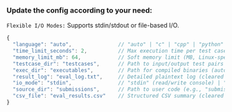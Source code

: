 
### Update the config according to your need:

```Flexible I/O Modes:``` Supports stdin/stdout or file-based I/O.

```js
{
  "language": "auto",               // "auto" | "c" | "cpp" | "python" (auto-detects or forces language)
  "time_limit_seconds": 2,          // Max execution time per test case (seconds)
  "memory_limit_mb": 64,            // Soft memory limit (MB, Linux-specific)
  "testcase_dir": "testcases",      // Path to input/output test pairs (inputN.txt, outputN.txt)
  "exec_dir": "executables",        // Path for compiled binaries (auto-cleaned)
  "result_log": "eval_log.txt",     // Detailed plaintext log (cleared each run)
  "io_mode": "stdin",               // "stdin" (read/write console) | "file" (pass file paths)
  "source_dir": "submissions",      // Path to user code (e.g., "submissions/file" for file I/O)
  "csv_file": "eval_results.csv"    // Structured CSV summary (cleared each run)
}
```
